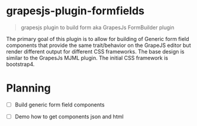 # grapesjs-plugin-formfields
> grapesjs plugin to build form aka GrapesJs FormBuilder plugin

The primary goal of this plugin is to allow for building of Generic form field components that provide the same trait/behavior on the GrapeJS editor but render different output for different CSS frameworks.  The base design is similar to the GrapesJs MJML plugin.  The initial CSS framework is bootstrap4.

# Planning
- [ ] Build generic form field components
- [ ] Demo how to get components json and html

